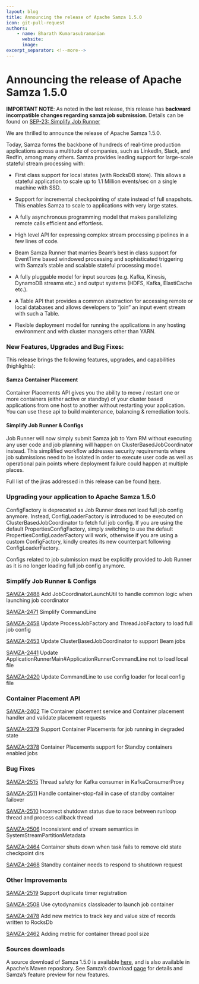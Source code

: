 ```yaml
---
layout: blog
title: Announcing the release of Apache Samza 1.5.0
icon: git-pull-request
authors:
    - name: Bharath Kumarasubramanian
      website:
      image:
excerpt_separator: <!--more-->
---
```


<!--
   Licensed to the Apache Software Foundation (ASF) under one or more
   contributor license agreements.  See the NOTICE file distributed with
   this work for additional information regarding copyright ownership.
   The ASF licenses this file to You under the Apache License, Version 2.0
   (the "License"); you may not use this file except in compliance with
   the License.  You may obtain a copy of the License at

       http://www.apache.org/licenses/LICENSE-2.0

   Unless required by applicable law or agreed to in writing, software
   distributed under the License is distributed on an "AS IS" BASIS,
   WITHOUT WARRANTIES OR CONDITIONS OF ANY KIND, either express or implied.
   See the License for the specific language governing permissions and
   limitations under the License.
-->

# **Announcing the release of Apache Samza 1.5.0**


<!--more-->

**IMPORTANT NOTE**: As noted in the last release, this release has **backward incompatible changes regarding samza job submission**. Details can be found on [SEP-23: Simplify Job Runner](https://cwiki.apache.org/confluence/display/SAMZA/SEP-23%3A+Simplify+Job+Runner)

We are thrilled to announce the release of Apache Samza 1.5.0.

Today, Samza forms the backbone of hundreds of real-time production applications across a multitude of companies, such as LinkedIn, Slack, and Redfin, among many others. Samza provides leading support for large-scale stateful stream processing with:

* First class support for local states (with RocksDB store). This allows a stateful application to scale up to 1.1 Million events/sec on a single machine with SSD.

* Support for incremental checkpointing of state instead of full snapshots. This enables Samza to scale to applications with very large states.

* A fully asynchronous programming model that makes parallelizing remote calls efficient and effortless.

* High level API for expressing complex stream processing pipelines in a few lines of code.

* Beam Samza Runner that marries Beam’s best in class support for EventTime based windowed processing and sophisticated triggering with Samza’s stable and scalable stateful processing model.

* A fully pluggable model for input sources (e.g. Kafka, Kinesis, DynamoDB streams etc.) and output systems (HDFS, Kafka, ElastiCache etc.).

* A Table API that provides a common abstraction for accessing remote or local databases and allows developers to “join” an input event stream with such a Table.

* Flexible deployment model for running the applications in any hosting environment and with cluster managers other than YARN.

### New Features, Upgrades and Bug Fixes:
This release brings the following features, upgrades, and capabilities (highlights):

#### Samza Container Placement
Container Placements API gives you the ability to move / restart one or more containers (either active or standby) of your cluster based applications from one host to another without restarting your application. You can use these api to build maintenance, balancing & remediation tools. 

#### Simplify Job Runner & Configs
Job Runner will now simply submit Samza job to Yarn RM without executing any user code and job planning will happen on ClusterBasedJobCoordinator instead. This simplified workflow addresses security requirements where job submissions need to be isolated in order to execute user code as well as operational pain points where deployment failure could happen at multiple places.

Full list of the jiras addressed in this release can be found [here](https://issues.apache.org/jira/issues/?jql=project%20%3D%20SAMZA%20and%20fixVersion%20in%20(1.5)).

### Upgrading your application to Apache Samza 1.5.0
ConfigFactory is deprecated as Job Runner does not load full job config anymore. Instead, ConfigLoaderFactory is introduced to be executed on ClusterBasedJobCoordinator to fetch full job config.
If you are using the default PropertiesConfigFactory, simply switching to use the default PropertiesConfigLoaderFactory will work, otherwise if you are using a custom ConfigFactory, kindly creates its new counterpart following ConfigLoaderFactory. 

Configs related to job submission must be explicitly provided to Job Runner as it is no longer loading full job config anymore.

### Simplify Job Runner & Configs
[SAMZA-2488](https://issues.apache.org/jira/browse/SAMZA-2488) Add JobCoordinatorLaunchUtil to handle common logic when launching job coordinator

[SAMZA-2471](https://issues.apache.org/jira/browse/SAMZA-2471) Simplify CommandLine

[SAMZA-2458](https://issues.apache.org/jira/browse/SAMZA-2458) Update ProcessJobFactory and ThreadJobFactory to load full job config

[SAMZA-2453](https://issues.apache.org/jira/browse/SAMZA-2453) Update ClusterBasedJobCoordinator to support Beam jobs

[SAMZA-2441](https://issues.apache.org/jira/browse/SAMZA-2441) Update ApplicationRunnerMain#ApplicationRunnerCommandLine not to load local file

[SAMZA-2420](https://issues.apache.org/jira/browse/SAMZA-2420) Update CommandLine to use config loader for local config file

### Container Placement API
[SAMZA-2402](https://issues.apache.org/jira/browse/SAMZA-2402) Tie Container placement service and Container placement handler and validate placement requests

[SAMZA-2379](https://issues.apache.org/jira/browse/SAMZA-2379) Support Container Placements for job running in degraded state

[SAMZA-2378](https://issues.apache.org/jira/browse/SAMZA-2378) Container Placements support for Standby containers enabled jobs


### Bug Fixes
[SAMZA-2515](https://issues.apache.org/jira/browse/SAMZA-2515) Thread safety for Kafka consumer in KafkaConsumerProxy

[SAMZA-2511](https://issues.apache.org/jira/browse/SAMZA-2511) Handle container-stop-fail in case of standby container failover

[SAMZA-2510](https://issues.apache.org/jira/browse/SAMZA-2510) Incorrect shutdown status due to race between runloop thread and process callback thread

[SAMZA-2506](https://issues.apache.org/jira/browse/SAMZA-2506) Inconsistent end of stream semantics in SystemStreamPartitionMetadata

[SAMZA-2464](https://issues.apache.org/jira/browse/SAMZA-2464) Container shuts down when task fails to remove old state checkpoint dirs

[SAMZA-2468](https://issues.apache.org/jira/browse/SAMZA-2468) Standby container needs to respond to shutdown request

### Other Improvements
[SAMZA-2519](https://issues.apache.org/jira/browse/SAMZA-2519) Support duplicate timer registration

[SAMZA-2508](https://issues.apache.org/jira/browse/SAMZA-2508) Use cytodynamics classloader to launch job container

[SAMZA-2478](https://issues.apache.org/jira/browse/SAMZA-2478) Add new metrics to track key and value size of records written to RocksDb

[SAMZA-2462](https://issues.apache.org/jira/browse/SAMZA-2462) Adding metric for container thread pool size

### Sources downloads
A source download of Samza 1.5.0 is available [here](https://dist.apache.org/repos/dist/release/samza/1.5.0/), and is also available in Apache’s Maven repository. See Samza’s download [page](https://samza.apache.org/startup/download/) for details and Samza’s feature preview for new features.
